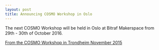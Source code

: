 ```yaml
---
layout: post
title: Announcing COSMO Workshop in Oslo
---
```

The next COSMO Workshop will be held in Oslo at Bitraf Makerspace from 29th - 30th of October 2016.

[From the COSMO Workshop in Trondheim November 2015](/images/WorkshopTrondheim2015/WorkshopTrondheim2015.jpg)


